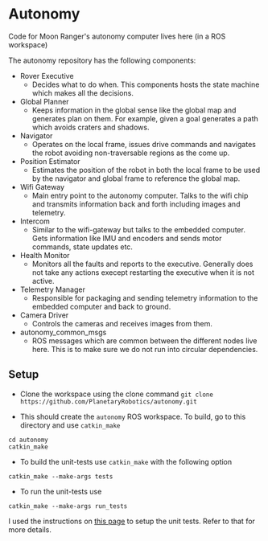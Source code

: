 # Autonomy
Code for Moon Ranger's autonomy computer lives here (in a ROS workspace)

The autonomy repository has the following components:
- Rover Executive
  - Decides what to do when. This components hosts the state machine which makes all the decisions.
- Global Planner
  - Keeps information in the global sense like the global map and generates plan on them. For example, given a goal generates a path which avoids craters and shadows.
- Navigator
  - Operates on the local frame, issues drive commands and navigates the robot avoiding non-traversable regions as the come up.
- Position Estimator
  - Estimates the position of the robot in both the local frame to be used by the navigator and global frame to reference the global map.
- Wifi Gateway
  - Main entry point to the autonomy computer. Talks to the wifi chip and transmits information back and forth including images and telemetry.
- Intercom
  - Similar to the wifi-gateway but talks to the embedded computer. Gets information like IMU and encoders and sends motor commands, state updates etc. 
- Health Monitor
  - Monitors all the faults and reports to the executive. Generally does not take any actions execept restarting the executive when it is not active.
- Telemetry Manager 
  - Responsible for packaging and sending telemetry information to the embedded computer and back to ground.
- Camera Driver
  - Controls the cameras and receives images from them.
- autonomy_common_msgs
  - ROS messages which are common between the different nodes live here. This is to make sure we do not run into circular dependencies.

## Setup
- Clone the workspace using the clone command
`git clone https://github.com/PlanetaryRobotics/autonomy.git`

- This should create the `autonomy` ROS workspace. To build, go to this directory and use `catkin_make`
```
cd autonomy
catkin_make
```

- To build the unit-tests use `catkin_make` with the following option
```
catkin_make --make-args tests
```

- To run the unit-tests use
```
catkin_make --make-args run_tests
```

I used the instructions on [this page](http://wiki.ros.org/rostest/Writing) to setup the unit tests. Refer to that for more details.

